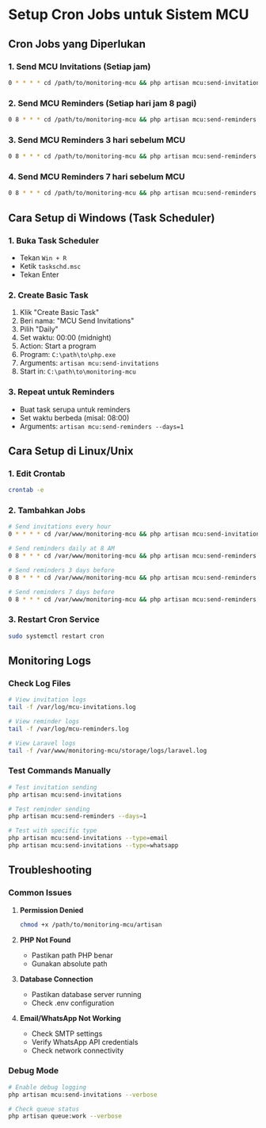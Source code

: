 # Setup Cron Jobs untuk Sistem MCU

## Cron Jobs yang Diperlukan

### 1. Send MCU Invitations (Setiap jam)
```bash
0 * * * * cd /path/to/monitoring-mcu && php artisan mcu:send-invitations >> /dev/null 2>&1
```

### 2. Send MCU Reminders (Setiap hari jam 8 pagi)
```bash
0 8 * * * cd /path/to/monitoring-mcu && php artisan mcu:send-reminders --days=1 >> /dev/null 2>&1
```

### 3. Send MCU Reminders 3 hari sebelum MCU
```bash
0 8 * * * cd /path/to/monitoring-mcu && php artisan mcu:send-reminders --days=3 >> /dev/null 2>&1
```

### 4. Send MCU Reminders 7 hari sebelum MCU
```bash
0 8 * * * cd /path/to/monitoring-mcu && php artisan mcu:send-reminders --days=7 >> /dev/null 2>&1
```

## Cara Setup di Windows (Task Scheduler)

### 1. Buka Task Scheduler
- Tekan `Win + R`
- Ketik `taskschd.msc`
- Tekan Enter

### 2. Create Basic Task
1. Klik "Create Basic Task"
2. Beri nama: "MCU Send Invitations"
3. Pilih "Daily"
4. Set waktu: 00:00 (midnight)
5. Action: Start a program
6. Program: `C:\path\to\php.exe`
7. Arguments: `artisan mcu:send-invitations`
8. Start in: `C:\path\to\monitoring-mcu`

### 3. Repeat untuk Reminders
- Buat task serupa untuk reminders
- Set waktu berbeda (misal: 08:00)
- Arguments: `artisan mcu:send-reminders --days=1`

## Cara Setup di Linux/Unix

### 1. Edit Crontab
```bash
crontab -e
```

### 2. Tambahkan Jobs
```bash
# Send invitations every hour
0 * * * * cd /var/www/monitoring-mcu && php artisan mcu:send-invitations >> /var/log/mcu-invitations.log 2>&1

# Send reminders daily at 8 AM
0 8 * * * cd /var/www/monitoring-mcu && php artisan mcu:send-reminders --days=1 >> /var/log/mcu-reminders.log 2>&1

# Send reminders 3 days before
0 8 * * * cd /var/www/monitoring-mcu && php artisan mcu:send-reminders --days=3 >> /var/log/mcu-reminders.log 2>&1

# Send reminders 7 days before
0 8 * * * cd /var/www/monitoring-mcu && php artisan mcu:send-reminders --days=7 >> /var/log/mcu-reminders.log 2>&1
```

### 3. Restart Cron Service
```bash
sudo systemctl restart cron
```

## Monitoring Logs

### Check Log Files
```bash
# View invitation logs
tail -f /var/log/mcu-invitations.log

# View reminder logs
tail -f /var/log/mcu-reminders.log

# View Laravel logs
tail -f /var/www/monitoring-mcu/storage/logs/laravel.log
```

### Test Commands Manually
```bash
# Test invitation sending
php artisan mcu:send-invitations

# Test reminder sending
php artisan mcu:send-reminders --days=1

# Test with specific type
php artisan mcu:send-invitations --type=email
php artisan mcu:send-invitations --type=whatsapp
```

## Troubleshooting

### Common Issues

1. **Permission Denied**
   ```bash
   chmod +x /path/to/monitoring-mcu/artisan
   ```

2. **PHP Not Found**
   - Pastikan path PHP benar
   - Gunakan absolute path

3. **Database Connection**
   - Pastikan database server running
   - Check .env configuration

4. **Email/WhatsApp Not Working**
   - Check SMTP settings
   - Verify WhatsApp API credentials
   - Check network connectivity

### Debug Mode
```bash
# Enable debug logging
php artisan mcu:send-invitations --verbose

# Check queue status
php artisan queue:work --verbose
```
